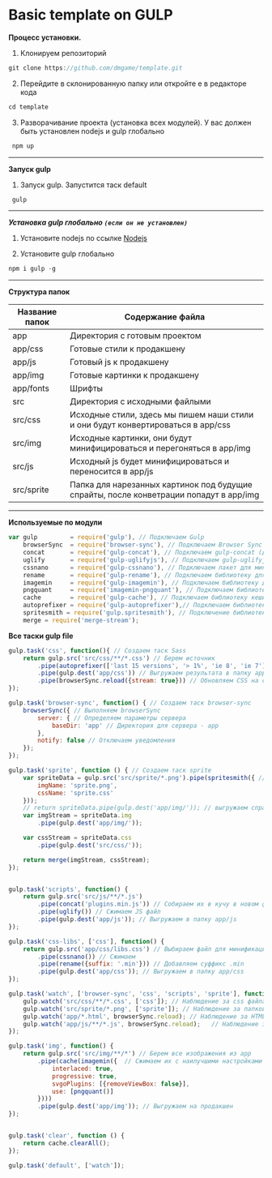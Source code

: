 Basic template on GULP
=====================

**Процесс установки.**

1. Клонируем репозиторий
```js
git clone https://github.com/dmgame/template.git
```
2. Перейдите в склонированную папку или откройте е в редакторе кода
```js
cd template
```

3. Разворачивание проекта (установка всех модулей). У вас должен быть установлен nodejs и gulp глобально
```js
 npm up
```
---
**Запуск gulp**

1. Запуск gulp. Запустится таск default
```js
 gulp
```
---
***Установка gulp глобально `(если он не установлен)`***
1. Установите nodejs по ссылке [Nodejs](https://nodejs.org/uk/)

2. Установите gulp глобально
```js
npm i gulp -g
```
---
**Структура папок**

Название папок  | Содержание файла
----------------|----------------------
app             | Директория с готовым проектом
app/css         | Готовые стили к продакшену
app/js          | Готовый js к продакшену
app/img         | Готовые картинки к продакшену
app/fonts       | Шрифты
src             | Директория с исходными файлыми
src/css         | Исходные стили, здесь мы пишем наши стили и они будут конвертироваться в app/css
src/img         | Исходные картинки, они будут минифицироваться и перегоняться в app/img
src/js          | Исходный js будет минифицироваться и переносится в app/js
src/sprite      | Папка для нарезанных картинок под будущие спрайты, после конветрации попадут в app/img

---
**Используемые по модули**

```js
var gulp         = require('gulp'), // Подключаем Gulp
    browserSync  = require('browser-sync'), // Подключаем Browser Sync
    concat       = require('gulp-concat'), // Подключаем gulp-concat (для конкатенации файлов)
    uglify       = require('gulp-uglifyjs'), // Подключаем gulp-uglifyjs (для сжатия JS)
    cssnano      = require('gulp-cssnano'), // Подключаем пакет для минификации CSS
    rename       = require('gulp-rename'), // Подключаем библиотеку для переименования файлов
    imagemin     = require('gulp-imagemin'), // Подключаем библиотеку для работы с изображениями
    pngquant     = require('imagemin-pngquant'), // Подключаем библиотеку для работы с png
    cache        = require('gulp-cache'), // Подключаем библиотеку кеширования
    autoprefixer = require('gulp-autoprefixer'),// Подключаем библиотеку для автоматического добавления префиксов
    spritesmith = require('gulp.spritesmith'), // Подключение библиотеки для создания спрайтов
    merge = require('merge-stream');

```
**Все таски gulp file**


```js
gulp.task('css', function(){ // Создаем таск Sass
    return gulp.src('src/css/**/*.css') // Берем источник
        .pipe(autoprefixer(['last 15 versions', '> 1%', 'ie 8', 'ie 7'], { cascade: true })) // Создаем префиксы
        .pipe(gulp.dest('app/css')) // Выгружаем результата в папку app/css
        .pipe(browserSync.reload({stream: true})) // Обновляем CSS на странице при изменении
});

gulp.task('browser-sync', function() { // Создаем таск browser-sync
    browserSync({ // Выполняем browserSync
        server: { // Определяем параметры сервера
            baseDir: 'app' // Директория для сервера - app
        },
        notify: false // Отключаем уведомления
    });
});

gulp.task('sprite', function () { // Создаем таск sprite
    var spriteData = gulp.src('src/sprite/*.png').pipe(spritesmith({ // Настройка спрайта
        imgName: 'sprite.png',
        cssName: 'sprite.css'
    }));
    // return spriteData.pipe(gulp.dest('app/img/')); // выгружаем спрайты в папку img
    var imgStream = spriteData.img
        .pipe(gulp.dest('app/img/'));

    var cssStream = spriteData.css
        .pipe(gulp.dest('src/css/'));

    return merge(imgStream, cssStream);
});


gulp.task('scripts', function() {
    return gulp.src('src/js/**/*.js')
        .pipe(concat('plugins.min.js')) // Собираем их в кучу в новом файле plugins.min.js
        .pipe(uglify()) // Сжимаем JS файл
        .pipe(gulp.dest('app/js')); // Выгружаем в папку app/js
});

gulp.task('css-libs', ['css'], function() {
    return gulp.src('app/css/libs.css') // Выбираем файл для минификации
        .pipe(cssnano()) // Сжимаем
        .pipe(rename({suffix: '.min'})) // Добавляем суффикс .min
        .pipe(gulp.dest('app/css')); // Выгружаем в папку app/css
});

gulp.task('watch', ['browser-sync', 'css', 'scripts', 'sprite'], function() {
    gulp.watch('src/css/**/*.css', ['css']); // Наблюдение за css файлами в папке css
    gulp.watch('src/sprite/*.png', ['sprite']); // Наблюдение за папкой с картинками для спрайтов  папке sprite
    gulp.watch('app/*.html', browserSync.reload); // Наблюдение за HTML файлами в корне проекта
    gulp.watch('app/js/**/*.js', browserSync.reload);   // Наблюдение за JS файлами в папке js
});

gulp.task('img', function() {
    return gulp.src('src/img/**/*') // Берем все изображения из app
        .pipe(cache(imagemin({  // Сжимаем их с наилучшими настройками с учетом кеширования
            interlaced: true,
            progressive: true,
            svgoPlugins: [{removeViewBox: false}],
            use: [pngquant()]
        })))
        .pipe(gulp.dest('app/img')); // Выгружаем на продакшен
});


gulp.task('clear', function () {
    return cache.clearAll();
});

gulp.task('default', ['watch']);

```